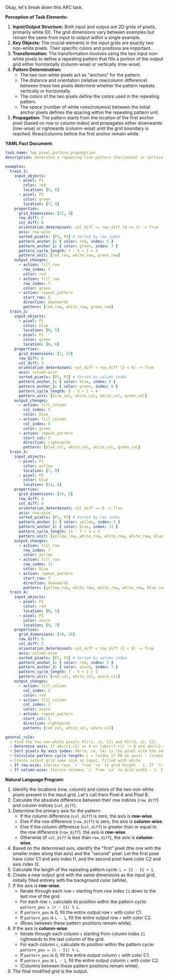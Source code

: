Okay, let's break down this ARC task.

**Perception of Task Elements:**

1.  **Input/Output Structure:** Both input and output are 2D grids of pixels, primarily white (0). The grid dimensions vary between examples but remain the same from input to output within a single example.
2.  **Key Objects:** The crucial elements in the input grids are exactly two non-white pixels. Their specific colors and positions are important.
3.  **Transformation:** The transformation involves using the two input non-white pixels to define a repeating pattern that fills a portion of the output grid either horizontally (column-wise) or vertically (row-wise).
4.  **Pattern Determination:**
    *   The two non-white pixels act as "anchors" for the pattern.
    *   The distance and orientation (relative row/column difference) between these two pixels determine whether the pattern repeats vertically or horizontally.
    *   The colors of the two pixels define the colors used in the repeating pattern.
    *   The space (number of white rows/columns) between the initial anchor pixels defines the spacing within the repeating pattern unit.
5.  **Propagation:** The pattern starts from the location of the first anchor pixel (based on row or column index) and propagates either downwards (row-wise) or rightwards (column-wise) until the grid boundary is reached. Rows/columns before the first anchor remain white.

**YAML Fact Document:**


```yaml
task_name: two_pixel_pattern_propagation
description: Generates a repeating line pattern (horizontal or vertical) based on the location and color of two initial non-white pixels.

examples:
  train_1:
    input_objects:
      - pixel: P1
        color: red
        location: [5, 0]
      - pixel: P2
        color: green
        location: [7, 8]
    properties:
      grid_dimensions: [22, 9]
      row_diff: 2
      col_diff: 8
      orientation_determinant: col_diff >= row_diff (8 >= 2) -> True
      axis: row-wise
      sorted_pixels: [P1, P2] # Sorted by row index
      pattern_anchor_1: { color: red, index: 5 }
      pattern_anchor_2: { color: green, index: 7 }
      pattern_cycle_length: 7 - 5 + 1 = 3
      pattern_unit: [red_row, white_row, green_row]
    output_changes:
      - action: fill_row
        row_index: 5
        color: red
      - action: fill_row
        row_index: 7
        color: green
      - action: repeat_pattern
        start_row: 5
        direction: downwards
        pattern: [red_row, white_row, green_row]
  train_2:
    input_objects:
      - pixel: P1
        color: blue
        location: [0, 5]
      - pixel: P2
        color: green
        location: [6, 8]
    properties:
      grid_dimensions: [7, 23]
      row_diff: 6
      col_diff: 3
      orientation_determinant: col_diff < row_diff (3 < 6) -> True
      axis: column-wise
      sorted_pixels: [P1, P2] # Sorted by column index
      pattern_anchor_1: { color: blue, index: 5 }
      pattern_anchor_2: { color: green, index: 8 }
      pattern_cycle_length: 8 - 5 + 1 = 4
      pattern_unit: [blue_col, white_col, white_col, green_col]
    output_changes:
      - action: fill_column
        col_index: 5
        color: blue
      - action: fill_column
        col_index: 8
        color: green
      - action: repeat_pattern
        start_col: 5
        direction: rightwards
        pattern: [blue_col, white_col, white_col, green_col]
  train_3:
    input_objects:
      - pixel: P1
        color: yellow
        location: [7, 0]
      - pixel: P2
        color: blue
        location: [11, 0]
    properties:
      grid_dimensions: [24, 8]
      row_diff: 4
      col_diff: 0
      orientation_determinant: col_diff == 0 -> True
      axis: row-wise
      sorted_pixels: [P1, P2] # Sorted by row index
      pattern_anchor_1: { color: yellow, index: 7 }
      pattern_anchor_2: { color: blue, index: 11 }
      pattern_cycle_length: 11 - 7 + 1 = 5
      pattern_unit: [yellow_row, white_row, white_row, white_row, blue_row]
    output_changes:
      - action: fill_row
        row_index: 7
        color: yellow
      - action: fill_row
        row_index: 11
        color: blue
      - action: repeat_pattern
        start_row: 7
        direction: downwards
        pattern: [yellow_row, white_row, white_row, white_row, blue_row]
  train_4:
    input_objects:
      - pixel: P1
        color: red
        location: [0, 5]
      - pixel: P2
        color: azure
        location: [9, 7]
    properties:
      grid_dimensions: [10, 25]
      row_diff: 9
      col_diff: 2
      orientation_determinant: col_diff < row_diff (2 < 9) -> True
      axis: column-wise
      sorted_pixels: [P1, P2] # Sorted by column index
      pattern_anchor_1: { color: red, index: 5 }
      pattern_anchor_2: { color: azure, index: 7 }
      pattern_cycle_length: 7 - 5 + 1 = 3
      pattern_unit: [red_col, white_col, azure_col]
    output_changes:
      - action: fill_column
        col_index: 5
        color: red
      - action: fill_column
        col_index: 7
        color: azure
      - action: repeat_pattern
        start_col: 5
        direction: rightwards
        pattern: [red_col, white_col, azure_col]

general_rule:
  - Find the two non-white pixels P1(r1, c1, C1) and P2(r2, c2, C2).
  - Determine axis: If abs(c1-c2) == 0 or (abs(r1-r2) != 0 and abs(c1-c2) >= abs(r1-r2)), use row-wise axis. Otherwise, use column-wise axis.
  - Sort pixels by axis index: PA(ra, ca, CA) is the pixel with the smaller index on the chosen axis, PB(rb, cb, CB) is the other.
  - Calculate pattern cycle length: L = (index of PB on axis) - (index of PA on axis) + 1.
  - Create output grid same size as input, filled with white.
  - If row-wise: Iterate rows `r` from `ra` to grid height - 1. If `(r - ra) % L == 0`, fill row `r` with CA. If `(r - ra) % L == L - 1`, fill row `r` with CB.
  - If column-wise: Iterate columns `c` from `ca` to grid width - 1. If `(c - ca) % L == 0`, fill column `c` with CA. If `(c - ca) % L == L - 1`, fill column `c` with CB.
```


**Natural Language Program:**

1.  Identify the locations (row, column) and colors of the two non-white pixels present in the input grid. Let's call them Pixel A and Pixel B.
2.  Calculate the absolute difference between their row indices (`row_diff`) and column indices (`col_diff`).
3.  Determine the primary axis for the pattern:
    *   If the column difference (`col_diff`) is zero, the axis is **row-wise**.
    *   Else if the row difference (`row_diff`) is zero, the axis is **column-wise**.
    *   Else if the column difference (`col_diff`) is greater than or equal to the row difference (`row_diff`), the axis is **row-wise**.
    *   Otherwise (if `col_diff` is less than `row_diff`), the axis is **column-wise**.
4.  Based on the determined axis, identify the "first" pixel (the one with the smaller index along that axis) and the "second" pixel. Let the first pixel have color C1 and axis index I1, and the second pixel have color C2 and axis index I2.
5.  Calculate the length of the repeating pattern cycle: `L = I2 - I1 + 1`.
6.  Create a new output grid with the same dimensions as the input grid, initially filled entirely with the background color (white).
7.  If the axis is **row-wise**:
    *   Iterate through each row `r` starting from row index `I1` down to the last row of the grid.
    *   For each row `r`, calculate its position within the pattern cycle: `pattern_pos = (r - I1) % L`.
    *   If `pattern_pos` is 0, fill the entire output row `r` with color C1.
    *   If `pattern_pos` is `L - 1`, fill the entire output row `r` with color C2.
    *   (Rows between these pattern positions remain white).
8.  If the axis is **column-wise**:
    *   Iterate through each column `c` starting from column index `I1` rightwards to the last column of the grid.
    *   For each column `c`, calculate its position within the pattern cycle: `pattern_pos = (c - I1) % L`.
    *   If `pattern_pos` is 0, fill the entire output column `c` with color C1.
    *   If `pattern_pos` is `L - 1`, fill the entire output column `c` with color C2.
    *   (Columns between these pattern positions remain white).
9.  The final modified grid is the output.